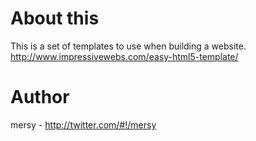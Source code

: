 # About this

This is a set of templates to use when building a website.
http://www.impressivewebs.com/easy-html5-template/

# Author

mersy - http://twitter.com/#!/mersy
